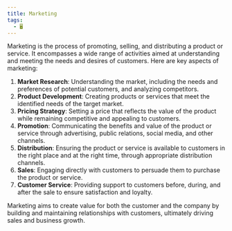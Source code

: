 ```yaml
---
title: Marketing
tags:
  - 🖥️
---
```


Marketing is the process of promoting, selling, and distributing a product or service. It encompasses a wide range of activities aimed at understanding and meeting the needs and desires of customers. Here are key aspects of marketing:  

1. **Market Research**: Understanding the market, including the needs and preferences of potential customers, and analyzing competitors.
2. **Product Development**: Creating products or services that meet the identified needs of the target market.
3. **Pricing Strategy**: Setting a price that reflects the value of the product while remaining competitive and appealing to customers.
4. **Promotion**: Communicating the benefits and value of the product or service through advertising, public relations, social media, and other channels.
5. **Distribution**: Ensuring the product or service is available to customers in the right place and at the right time, through appropriate distribution channels.
6. **Sales**: Engaging directly with customers to persuade them to purchase the product or service.
7. **Customer Service**: Providing support to customers before, during, and after the sale to ensure satisfaction and loyalty.

Marketing aims to create value for both the customer and the company by building and maintaining relationships with customers, ultimately driving sales and business growth.  